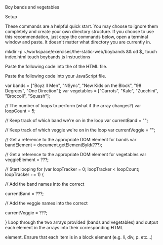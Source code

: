 Boy bands and vegetables

Setup

These commands are a helpful quick start. You may choose to ignore them completely and create your own directory structure. If you choose to use this recommendation, just copy the commands below, open a terminal window and paste. It doesn't matter what directory you are currently in.

mkdir -p ~/workspace/exercises/the-static-web/boybands && cd $_
touch index.html
touch boybands.js
Instructions

Paste the following code into the <body> of the HTML file.

<div id="boy-bands">
</div>

<div id="vegetables">
</div>
Paste the following code into your JavaScript file.

var bands = ["Boyz II Men", "NSync", "New Kids on the Block", "98 Degrees", "One Direction"];
var vegetables = ["Carrots", "Kale", "Zucchini", "Broccoli", "Squash"];

// The number of loops to perform (what if the array changes?)
var loopCount = 5;

// Keep track of which band we're on in the loop
var currentBand = "";

// Keep track of which veggie we're on in the loop
var currentVeggie = "";

// Get a reference to the appropriate DOM element for bands
var bandElement = document.getElementById(???);

// Get a reference to the appropriate DOM element for vegetables
var veggieElement = ???;

// Start looping
for (var loopTracker = 0; loopTracker < loopCount; loopTracker += 1) {

  // Add the band names into the correct <div>
  currentBand = ???;


  // Add the veggie names into the correct <div>
  currentVeggie = ???;

}
Loop through the two arrays provided (bands and vegetables) and output each element in the arrays into their corresponding HTML <div> element. Ensure that each item is in a block element (e.g. li, div, p. etc...)